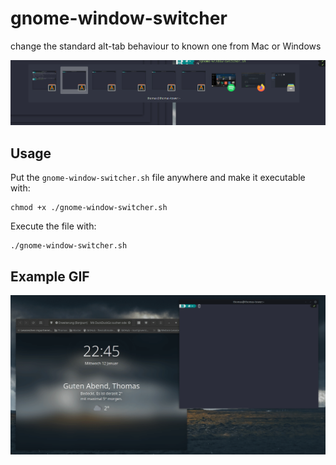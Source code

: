 # gnome-window-switcher
change the standard alt-tab behaviour to known one from Mac or Windows

![Example image](gnome-window-switcher.png)

## Usage
Put the `gnome-window-switcher.sh` file anywhere and make it executable with:
```
chmod +x ./gnome-window-switcher.sh
```
Execute the file with:
```
./gnome-window-switcher.sh
```

## Example GIF
![Example video](gnome-window-switcher.gif)
